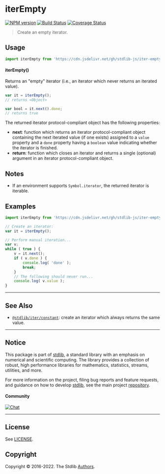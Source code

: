 <!--

@license Apache-2.0

Copyright (c) 2018 The Stdlib Authors.

Licensed under the Apache License, Version 2.0 (the "License");
you may not use this file except in compliance with the License.
You may obtain a copy of the License at

   http://www.apache.org/licenses/LICENSE-2.0

Unless required by applicable law or agreed to in writing, software
distributed under the License is distributed on an "AS IS" BASIS,
WITHOUT WARRANTIES OR CONDITIONS OF ANY KIND, either express or implied.
See the License for the specific language governing permissions and
limitations under the License.

-->

# iterEmpty

[![NPM version][npm-image]][npm-url] [![Build Status][test-image]][test-url] [![Coverage Status][coverage-image]][coverage-url] <!-- [![dependencies][dependencies-image]][dependencies-url] -->

> Create an empty iterator.

<!-- Section to include introductory text. Make sure to keep an empty line after the intro `section` element and another before the `/section` close. -->

<section class="intro">

</section>

<!-- /.intro -->

<!-- Package usage documentation. -->



<section class="usage">

## Usage

```javascript
import iterEmpty from 'https://cdn.jsdelivr.net/gh/stdlib-js/iter-empty@deno/mod.js';
```

#### iterEmpty()

Returns an "empty" iterator (i.e., an iterator which never returns an iterated value).

```javascript
var it = iterEmpty();
// returns <Object>

var bool = it.next().done;
// returns true
```

The returned iterator protocol-compliant object has the following properties:

-   **next**: function which returns an iterator protocol-compliant object containing the next iterated value (if one exists) assigned to a `value` property and a `done` property having a `boolean` value indicating whether the iterator is finished.
-   **return**: function which closes an iterator and returns a single (optional) argument in an iterator protocol-compliant object.

</section>

<!-- /.usage -->

<!-- Package usage notes. Make sure to keep an empty line after the `section` element and another before the `/section` close. -->

<section class="notes">

## Notes

-   If an environment supports `Symbol.iterator`, the returned iterator is iterable.

</section>

<!-- /.notes -->

<!-- Package usage examples. -->

<section class="examples">

## Examples

<!-- eslint no-undef: "error" -->

```javascript
import iterEmpty from 'https://cdn.jsdelivr.net/gh/stdlib-js/iter-empty@deno/mod.js';

// Create an iterator:
var it = iterEmpty();

// Perform manual iteration...
var v;
while ( true ) {
    v = it.next();
    if ( v.done ) {
        console.log( 'done' );
        break;
    }
    // The following should never run...
    console.log( v.value );
}
```

</section>

<!-- /.examples -->

<!-- Section to include cited references. If references are included, add a horizontal rule *before* the section. Make sure to keep an empty line after the `section` element and another before the `/section` close. -->

<section class="references">

</section>

<!-- /.references -->

<!-- Section for related `stdlib` packages. Do not manually edit this section, as it is automatically populated. -->

<section class="related">

* * *

## See Also

-   <span class="package-name">[`@stdlib/iter/constant`][@stdlib/iter/constant]</span><span class="delimiter">: </span><span class="description">create an iterator which always returns the same value.</span>

</section>

<!-- /.related -->

<!-- Section for all links. Make sure to keep an empty line after the `section` element and another before the `/section` close. -->


<section class="main-repo" >

* * *

## Notice

This package is part of [stdlib][stdlib], a standard library with an emphasis on numerical and scientific computing. The library provides a collection of robust, high performance libraries for mathematics, statistics, streams, utilities, and more.

For more information on the project, filing bug reports and feature requests, and guidance on how to develop [stdlib][stdlib], see the main project [repository][stdlib].

#### Community

[![Chat][chat-image]][chat-url]

---

## License

See [LICENSE][stdlib-license].


## Copyright

Copyright &copy; 2016-2022. The Stdlib [Authors][stdlib-authors].

</section>

<!-- /.stdlib -->

<!-- Section for all links. Make sure to keep an empty line after the `section` element and another before the `/section` close. -->

<section class="links">

[npm-image]: http://img.shields.io/npm/v/@stdlib/iter-empty.svg
[npm-url]: https://npmjs.org/package/@stdlib/iter-empty

[test-image]: https://github.com/stdlib-js/iter-empty/actions/workflows/test.yml/badge.svg?branch=main
[test-url]: https://github.com/stdlib-js/iter-empty/actions/workflows/test.yml?query=branch:main

[coverage-image]: https://img.shields.io/codecov/c/github/stdlib-js/iter-empty/main.svg
[coverage-url]: https://codecov.io/github/stdlib-js/iter-empty?branch=main

<!--

[dependencies-image]: https://img.shields.io/david/stdlib-js/iter-empty.svg
[dependencies-url]: https://david-dm.org/stdlib-js/iter-empty/main

-->

[chat-image]: https://img.shields.io/gitter/room/stdlib-js/stdlib.svg
[chat-url]: https://gitter.im/stdlib-js/stdlib/

[stdlib]: https://github.com/stdlib-js/stdlib

[stdlib-authors]: https://github.com/stdlib-js/stdlib/graphs/contributors

[umd]: https://github.com/umdjs/umd
[es-module]: https://developer.mozilla.org/en-US/docs/Web/JavaScript/Guide/Modules

[deno-url]: https://github.com/stdlib-js/iter-empty/tree/deno
[umd-url]: https://github.com/stdlib-js/iter-empty/tree/umd
[esm-url]: https://github.com/stdlib-js/iter-empty/tree/esm

[stdlib-license]: https://raw.githubusercontent.com/stdlib-js/iter-empty/main/LICENSE

<!-- <related-links> -->

[@stdlib/iter/constant]: https://github.com/stdlib-js/iter-constant/tree/deno

<!-- </related-links> -->

</section>

<!-- /.links -->
